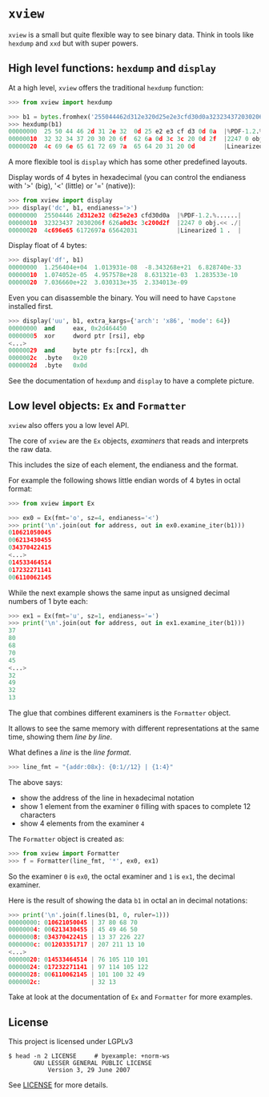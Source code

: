# `xview`

`xview` is a small but quite flexible way to see binary data. Think in
tools like `hexdump` and `xxd` but with super powers.

## High level functions: `hexdump` and `display`

At a high level, `xview` offers the traditional `hexdump` function:


```python
>>> from xview import hexdump

>>> b1 = bytes.fromhex('255044462d312e320d25e2e3cfd30d0a323234372030206f626a0d3c3c200d2f4c696e656172697a65642031200d')
>>> hexdump(b1)
00000000  25 50 44 46 2d 31 2e 32  0d 25 e2 e3 cf d3 0d 0a  |%PDF-1.2.%......|
00000010  32 32 34 37 20 30 20 6f  62 6a 0d 3c 3c 20 0d 2f  |2247 0 obj.<< ./|
00000020  4c 69 6e 65 61 72 69 7a  65 64 20 31 20 0d        |Linearized 1 .  |
```

A more flexible tool is `display` which has some other predefined
layouts.

Display words of 4 bytes in hexadecimal (you can control the endianess
with '>' (big), '<' (little) or '=' (native)):

```python
>>> from xview import display
>>> display('dc', b1, endianess='>')
00000000  25504446 2d312e32 0d25e2e3 cfd30d0a  |%PDF-1.2.%......|
00000010  32323437 2030206f 626a0d3c 3c200d2f  |2247 0 obj.<< ./|
00000020  4c696e65 6172697a 65642031           |Linearized 1 .  |
```

Display float of 4 bytes:

```python
>>> display('df', b1)
00000000  1.256404e+04  1.013931e-08  -8.343268e+21  6.828740e-33
00000010  1.074052e-05  4.957578e+28  8.631321e-03  1.283533e-10
00000020  7.036660e+22  3.030313e+35  2.334013e-09
```

Even you can disassemble the binary. You will need to have `Capstone`
installed first.

```python
>>> display('uu', b1, extra_kargs={'arch': 'x86', 'mode': 64})
00000000  and     eax, 0x2d464450
00000005  xor     dword ptr [rsi], ebp
<...>
00000029  and     byte ptr fs:[rcx], dh
0000002c  .byte   0x20
0000002d  .byte   0x0d
```

See the documentation of `hexdump` and `display` to have a complete
picture.

## Low level objects: `Ex` and `Formatter`

`xview` also offers you a low level API.

The core of `xview` are the `Ex` objects, *examiners* that reads and
interprets the raw data.

This includes the size of each element, the endianess and the format.

For example the following shows little endian words of 4 bytes
in octal format:

```python
>>> from xview import Ex

>>> ex0 = Ex(fmt='o', sz=4, endianess='<')
>>> print('\n'.join(out for address, out in ex0.examine_iter(b1)))
010621050045
006213430455
034370422415
<...>
014533464514
017232271141
006110062145
```

While the next example shows the same input as unsigned decimal numbers
of 1 byte each:

```python
>>> ex1 = Ex(fmt='u', sz=1, endianess='=')
>>> print('\n'.join(out for address, out in ex1.examine_iter(b1)))
37
80
68
70
45
<...>
32
49
32
13
```

The glue that combines different examiners is the `Formatter` object.

It allows to see the same memory with different representations at the
same time, showing them *line by line*.

What defines a *line* is the *line format*.

```python
>>> line_fmt = "{addr:08x}: {0:1//12} | {1:4}"
```

The above says:

 - show the address of the line in hexadecimal notation
 - show 1 element from the examiner `0` filling with spaces to complete
   12 characters
 - show 4 elements from the examiner `4`

The `Formatter` object is created as:

```python
>>> from xview import Formatter
>>> f = Formatter(line_fmt, '*', ex0, ex1)
```

So the examiner `0` is `ex0`, the octal examiner and `1` is `ex1`, the
decimal examiner.

Here is the result of showing the data `b1` in octal an in decimal
notations:


```python
>>> print('\n'.join(f.lines(b1, 0, ruler=1)))
00000000: 010621050045 | 37 80 68 70
00000004: 006213430455 | 45 49 46 50
00000008: 034370422415 | 13 37 226 227
0000000c: 001203351717 | 207 211 13 10
<...>
00000020: 014533464514 | 76 105 110 101
00000024: 017232271141 | 97 114 105 122
00000028: 006110062145 | 101 100 32 49
0000002c:              | 32 13
```

Take at look at the documentation of `Ex` and `Formatter` for more
examples.

## License

This project is licensed under LGPLv3

```shell
$ head -n 2 LICENSE     # byexample: +norm-ws
       GNU LESSER GENERAL PUBLIC LICENSE
           Version 3, 29 June 2007
```

See [LICENSE](https://github.com/bad-address/xview/tree/master/LICENSE.md) for more details.
